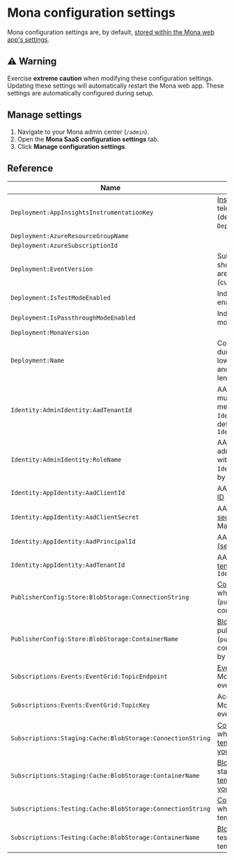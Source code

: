 # Mona configuration settings

Mona configuration settings are, by default, [stored within the Mona web app's settings](https://docs.microsoft.com/azure/app-service/configure-common#configure-app-settings). 

## ⚠️ Warning

Exercise __extreme caution__ when modifying these configuration settings. Updating these settings will automatically restart the Mona web app. These settings are automatically configured during setup.

## Manage settings

1. Navigate to your Mona admin center (`/admin`).
2. Open the __Mona SaaS configuration settings__ tab.
3. Click __Manage configuration settings__.

## Reference

| Name | Notes |
| --- | --- |
| `Deployment:AppInsightsInstrumentationKey` | [Instrumentation key](https://docs.microsoft.com/azure/azure-monitor/app/create-new-resource#copy-the-instrumentation-key) used to publish telemetry to Application Insights (deployed, by default, within `Deployment:AzureResourceGroupName`). |
| `Deployment:AzureResourceGroupName` | |
| `Deployment:AzureSubscriptionId` | |
| `Deployment:EventVersion ` | Subscription event version Mona should publish; supported versions are [`2021-05-01`](https://github.com/microsoft/mona-saas/tree/main/Mona.SaaS/Mona.SaaS.Core/Models/Events/V_2021_05_01) and [`2021-10-01`](https://github.com/microsoft/mona-saas/tree/main/Mona.SaaS/Mona.SaaS.Core/Models/Events/V_2021_10_01) (current and default) |
| `Deployment:IsTestModeEnabled` | Indicates whether or not [test mode](../#how-can-i-test-my-marketplace-integration-logic-before-going-live-with-an-offer) is enabled. |
| `Deployment:IsPassthroughModeEnabled` | Indicates whether or not passthrough mode is enabled. |
| `Deployment:MonaVersion ` | |
| `Deployment:Name ` | Configured via the name (`-n`) flag during setup; must contain only lowercase alphanumeric customers and be between 3-13 characters in length |
| `Identity:AdminIdentity:AadTenantId` | AAD [tenant ID](https://docs.microsoft.com/azure/active-directory/fundamentals/active-directory-how-to-find-tenant) Mona administrators must belong to (along with being a member of `Identity:AdminIdentity:RoleName`); by default, same as `Identity:AppIdentity:TenantId` |
| `Identity:AdminIdentity:RoleName` | AAD [app role name](https://docs.microsoft.com/azure/active-directory/develop/howto-add-app-roles-in-azure-ad-apps#declare-roles-for-an-application) Mona administrators must belong to (along with belonging to AAD tenant `Identity:AdminIdentity:AadTenantId`); by default, `Mona Administrators` |
| `Identity:AppIdentity:AadClientId` | AAD Mona web [app registration](https://docs.microsoft.com/azure/active-directory/develop/app-objects-and-service-principals#application-object) [client ID](https://docs.microsoft.com/azure/active-directory/develop/quickstart-register-app#register-an-application) |
| `Identity:AppIdentity:AadClientSecret` | AAD Mona web [app registration](https://docs.microsoft.com/azure/active-directory/develop/app-objects-and-service-principals#application-object) [client secret](https://docs.microsoft.com/azure/active-directory/develop/quickstart-register-app#add-a-client-secret); used to authenticate to Marketplace API on your app's behalf |
| `Identity:AppIdentity:AadPrincipalId` | AAD Mona web [enterprise app (service principal)](https://docs.microsoft.com/azure/active-directory/develop/app-objects-and-service-principals#service-principal-object) object ID |
| `Identity:AppIdentity:AadTenantId` | AAD Mona web [app registration](https://docs.microsoft.com/azure/active-directory/develop/app-objects-and-service-principals#application-object) [tenant ID](https://docs.microsoft.com/azure/active-directory/fundamentals/active-directory-how-to-find-tenant); by default, same as `Identity:AdminIdentity:AadTenantId`  |
| `PublisherConfig:Store:BlobStorage:ConnectionString` | [Connection string for storage account](https://docs.microsoft.com/azure/storage/common/storage-configure-connection-string) where publisher configuration [blob](https://docs.microsoft.com/azure/storage/blobs/storage-blobs-introduction#blobs) (`publisher-config.json`) is stored; configured via setup wizard (`/setup`) |
| `PublisherConfig:Store:BlobStorage:ContainerName` | [Blob storage container name](https://docs.microsoft.com/1azure/storage/blobs/storage-blobs-introduction#containers) where publisher configuration [blob](https://docs.microsoft.com/azure/storage/blobs/storage-blobs-introduction#blobs) (`publisher-config.json`) is stored; configured via setup wizard (`/setup`); by default, `configuration` |
| `Subscriptions:Events:EventGrid:TopicEndpoint` | [Event grid topic](https://docs.microsoft.com/azure/event-grid/custom-topics) endpoint URL where Mona should publish subscription events |
| `Subscriptions:Events:EventGrid:TopicKey` | Access key for [event grid topic](https://docs.microsoft.com/azure/event-grid/custom-topics) where Mona should publish subscription events |
| `Subscriptions:Staging:Cache:BlobStorage:ConnectionString` | [Connection string for storage account](https://docs.microsoft.com/azure/storage/common/storage-configure-connection-string) where staged subscription [blobs](https://docs.microsoft.com/azure/storage/blobs/storage-blobs-introduction#blobs) are [temporarily stored and provided to your purchase confirmation page](./faq.md#can-i-retrieve-subscription-details-from-the-purchase-confirmation-page) |
| `Subscriptions:Staging:Cache:BlobStorage:ContainerName` | [Blob storage container name](https://docs.microsoft.com/1azure/storage/blobs/storage-blobs-introduction#containers) where staged subscription [blobs](https://docs.microsoft.com/azure/storage/blobs/storage-blobs-introduction#blobs) are [temporarily stored and provided to your purchase confirmation page](./faq.md#can-i-retrieve-subscription-details-from-the-purchase-confirmation-page) |
| `Subscriptions:Testing:Cache:BlobStorage:ConnectionString` | [Connection string for storage account](https://docs.microsoft.com/azure/storage/common/storage-configure-connection-string) where test subscription [blobs](https://docs.microsoft.com/azure/storage/blobs/storage-blobs-introduction#blobs) are temporarily stored |
| `Subscriptions:Testing:Cache:BlobStorage:ContainerName` | [Blob storage container name](https://docs.microsoft.com/1azure/storage/blobs/storage-blobs-introduction#containers) where test subscription [blobs](https://docs.microsoft.com/azure/storage/blobs/storage-blobs-introduction#blobs) are temporarily stored |




